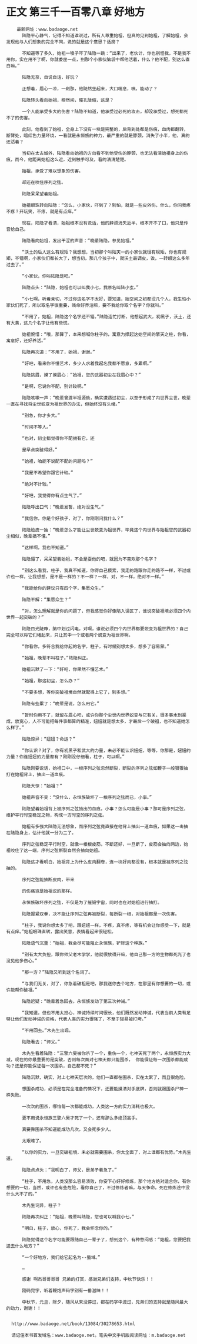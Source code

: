 # 正文 第三千一百零八章 好地方
        最新网址：www.badaoge.net
          陆隐平心静气，记得不知道谁说过，所有人尊重始祖，但真的见到始祖，了解始祖，会发现他与人们想象的完全不同，说的就是这个意思？话痨？
      
          不知道等了多久，始祖一嗓子吓了陆隐一跳：“出来了，老伙计，你也别怪我，不是我不用你，实在用不了啊，你就委屈一点，到那个小家伙脑袋中帮他活着，什么？他不配，别这么直白嘛。”
      
          陆隐无奈，自说自话，好玩？
      
          正想着，眉心一凉，一刹那，他陡然坐起来，大口喘息，咦，能动了？
      
          陆隐转头看向始祖，穆然间，瞳孔陡缩，这是？
      
          一个人能承受多大的伤害？陆隐不知道，他承受过必死的攻击，却没承受过，想死都死不了的伤害。
      
          此刻，他看到了始祖，全身上下没有一块是完整的，后背到处都是伤痕，血肉都翻转，断臂处，暗红色力量环绕，一看就是永恒族的神力，最严重的就是脖颈，消失了小半，他，真的还活着？
      
          当初在太古城外，陆隐看向始祖的方向看不到他受伤的脖颈，也无法看清始祖身上的伤痕，而今，他距离始祖这么近，近到触手可及，看的清清楚楚。
      
          始祖，承受了难以想象的伤害。
      
          却还在咬住序列之弦。
      
          陆隐呆呆望着始祖。
      
          始祖眼珠转向陆隐：“怎么，小家伙，吓到了？别怕，就是一些皮外伤，什么，你问我疼不疼？开玩笑，不疼，就是有点痒。”
      
          现在，陆隐才看清，始祖根本没有说话，他的脖颈消失近半，根本开不了口，他只是传音给自己。
      
          陆隐看向始祖，发出干涩的声音：“晚辈陆隐，参见始祖。”
      
          “沃土的后人这么有规矩？我想想，当初那个叫陆天一的小家伙就很有规矩，你也有规矩，不错啊，小家伙们都长大了，想当初，那几个孩子中，就沃土最调皮，诶，一转眼这么多年过去了。”
      
          “小家伙，你叫陆隐是吧。”
      
          陆隐点头：“陆隐，始祖也可以叫我小七，我原名叫陆小玄。”
      
          “小七啊，听着亲切，不过你这名字不太好，要知道，始空间之初都没几个人，我生怕小家伙们死了，所以取名字很重要，贱命好养活嘛，要不我给你取个名字？你就叫。”
      
          “不用了，始祖，陆隐这个名字还不错。”陆隐连忙打断，他想起武大，初黑子，沃土，还有大黄，这几个名字让他有些慌。
      
          始祖惋惜：“哦，那算了，本来想喊你柱子的，寓意为撑起这始空间的擎天之柱，你看，寓意好，还好养活。”
      
          陆隐再次道：“不用了，始祖，谢谢。”
      
          “好吧，看来你不懂艺术，多少人求着我起名我都不愿意，多累啊。”
      
          陆隐挑眉，摸了摸眉心：“始祖，您的武器初尘在我眉心中？”
      
          “是啊，它说你不配，别计较啊。”
      
          陆隐咳嗽一声：“晚辈曾渡半祖源劫，确实遭遇过初尘，以至于形成了内世界尘世，晚辈一直在寻找将尘世蜕变为祖世界的办法，但始终没有头绪。”
      
          “别急，你才多大。”
      
          “时间不等人。”
      
          “也对，初尘都觉得你不配拥有它，还
      
          是早点突破得好。”
      
          “始祖，咱能不说配不配的问题吗？”
      
          “我是不希望你跟它计较。”
      
          “绝对不计较。”
      
          “好吧，我觉得你有点生气了。”
      
          陆隐呼出口气：“晚辈发誓，绝对没生气。”
      
          “我信你，你是个好孩子，对了，你刚刚问我什么？”
      
          陆隐脸皮一抽：“晚辈怎么才能让尘世蜕变为祖世界，毕竟这个内世界与始祖您的武器初尘相似，晚辈搞不懂。”
      
          “这样啊，我也不知道。”
      
          陆隐懵了，呆呆望着始祖，不会是耍他的吧，就因为不喜欢那个名字？
      
          “别这么看我，柱子，我真不知道，你得自己摸索，我走的路跟你走的路不一样，不过或许也一样，让我想想，是不是一样的？不一样？一样，对，不一样，绝对不一样。”
      
          “我能给你的建议只有四个字，集愿众生。”
      
          陆隐不解：“集愿众生？”
      
          “对，怎么理解就是你的问题了，但我感觉你好像陷入误区了，谁说突破祖境必须四个内世界一起突破的？”
      
          陆隐目光陡睁，脑中划过闪电，对啊，谁说必须四个内世界都要蜕变为祖世界的？自己完全可以将它们堵起来，只让其中一个或者两个蜕变为祖世界啊。
      
          “你看你，多符合我给你起的名字，柱子，有时候别想太多，想多了容易蒙。”
      
          “始祖，晚辈不叫柱子。”陆隐纠正。
      
          始祖沉默了一下：“好吧，你果然不懂艺术。”
      
          “始祖，那这初尘，怎么办？”
      
          “不要多想，等你突破祖境自然就配得上它了，别多想。”
      
          陆隐有些累了：“晚辈是说，怎么用它。”
      
          “暂时你用不了，就留在眉心吧，或许你那个尘世内世界蜕变与它有关，很多事水到渠成，放宽心，人不可能把每件事都算的精准，妞妞就是想太多，才最后一个破祖，也不知道她怎么样了。”
      
          陆隐惊异：“妞妞？命运？”
      
          “你认识？对了，你有初黑子和武大的力量，未必不能认识妞妞，等等，你那是，妞妞的力量？你连妞妞的力量都有？刚刚没仔细看，柱子，可以啊。”
      
          陆隐刚要说话，始祖口中，一根序列之弦忽然断裂，断裂的序列之弦如鞭子一般狠狠抽打在始祖背上，抽出一道血痕。
      
          陆隐大惊：“始祖？”
      
          始祖声音不变：“没什么，永恒族破坏了一根序列之弦而已，小事。”
      
          陆隐望着始祖背上被序列之弦抽出的血痕，小事？怎么可能是小事？那可是序列之弦，维护平行时空稳定之物，构成一方时空的序列之弦。
      
          始祖有多强大陆隐无法想象，而序列之弦竟直接在他背上抽出一道血痕，如果这一击抽在陆隐身上，估计他就一分为二了。
      
          序列之弦稳定平行时空，就像一根根皮筋，不断还好，一旦断了，皮筋会抽向两边，始祖咬住了这一端，序列之弦断裂自然会抽向始祖。
      
          陆隐这才看明白，始祖背上为什么皮肉翻卷，连一块好肉都没有，根本就是被序列之弦抽的。
      
          序列之弦能抽断皮肉，带来
      
          的伤痛岂是始祖说的那样。
      
          永恒族破坏序列之弦，不仅是为了摧毁宇宙，同时也在对始祖进行抽打。
      
          陆隐握紧双拳，决不能让序列之弦再被断裂，每断裂一根，对始祖都是一次伤害。
      
          “柱子，我说你想太多了吧，跟妞妞一样，不疼，真不疼，等有机会让你感受一下，就是有点痒。”始祖眼珠直转，露出笑意，表情看起来很轻松。
      
          陆隐语气沉重：“始祖，我会尽可能阻止永恒族，铲除这个种族。”
      
          “别有太大负担，跟你师父老木学学，他就很放得开嘛，他自己那一方的生物都死光了也没见他多伤心。”
      
          “那一方？”陆隐又听到这个名词了。
      
          “与我们无关，对了，你急着破祖是吧，那我送你去个地方，在那里有你想要的一切，或许能帮你破祖。”
      
          陆隐迟疑：“晚辈着急回去，永恒族发动了第三次神诫。”
      
          “我知道，但也不用太担心，神诫持续时间很长，他们既然发动神诫，代表当前人类有足够让他们发动神诫的资格，代表人类的实力很强了，不至于轻易被打垮。”
      
          “不用回去。”木先生出现。
      
          陆隐看去：“师父。”
      
          木先生看着陆隐：“三擎六昊被你杀了一个，重伤一个，七神天死了两个，永恒族实力大减，现在的你最重要的是突破，否则每次面对七神天都只能围杀， 你能保证每一次围杀都能成功？还是你能保证每一次围杀，自己都不死？”
      
          陆隐沉默，确实，对上七神天层次的，他们一直都在围杀，实在太累了，而且很危险。
      
          想围杀成功，必须是在完全准备的情况下，还要能摸清对手底牌，否则就跟围杀尸神一样失败。
      
          一次次的围杀，哪怕每一次都能成功，人类这一方的实力消耗也极大。
      
          更不用说永恒族三擎六昊才死了一个，还有那么多绝顶高手。
      
          真要靠围杀不知道能成功几次，又会死多少人。
      
          太艰难了。
      
          “以你的实力，一旦突破祖境，未必就需要围杀，你太全面了，对上谁都有优势。”木先生道。
      
          陆隐点点头：“我明白了，师父，是弟子着急了。”
      
          “柱子，不用急，人类没那么容易溃败，你安下心好好修炼，那个地方绝对适合你，有你想要的一切，当然，或许也有些危险，看你自己了，不过修炼者嘛，与天争命，死在修炼途中没什么大不了的。”
      
          木先生诧异，柱子？
      
          陆隐再次纠正：“始祖，晚辈叫陆隐，您也可以喊我小七。”
      
          “明白，柱子，放心，你死了，我会怀念你的。”
      
          陆隐觉得这个名字可能要跟随自己一辈子了，想到这个，有种憋闷感：“始祖，您要把我送去什么地方？”
      
          “一个好地方，我们给它起名为--蜃域。”
      
          …
      
          感谢 啊杰哥哥哥哥 兄弟的打赏，感谢兄弟们支持，中秋节快乐！！
      
          刚码完字，听着鞭炮声码字别有一番滋味！！
      
          中秋节，元旦，除夕，随风从来没停过，都在码字中渡过，兄弟们的支持就是随风最大的动力，谢谢！！
      
      
      http://www.badaoge.net/book/13084/30278653.html
      
      请记住本书首发域名：www.badaoge.net。笔尖中文手机版阅读网址：m.badaoge.net